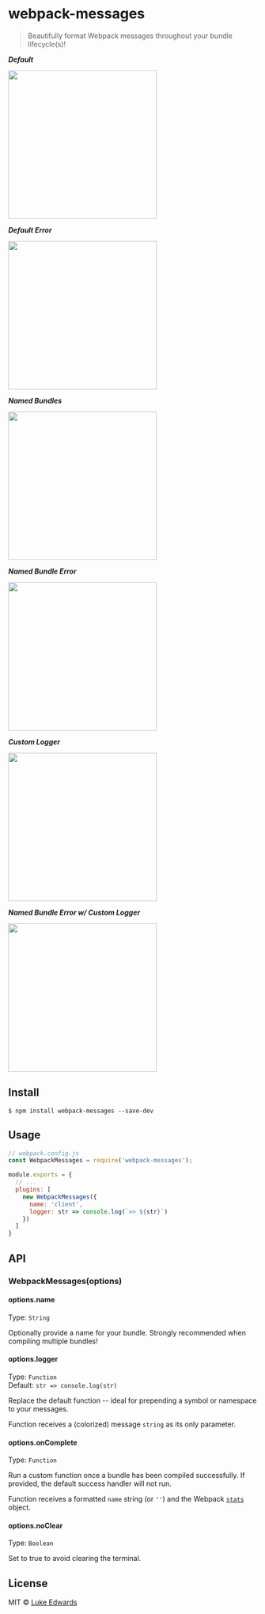 # webpack-messages

> Beautifully format Webpack messages throughout your bundle lifecycle(s)!


***Default***

<img src="shots/default.jpg" width="300" />

***Default Error***

<img src="shots/error_default.jpg" width="300" />

***Named Bundles***

<img src="shots/named.jpg" width="300" />

***Named Bundle Error***

<img src="shots/error_named.jpg" width="300" />

***Custom Logger***

<img src="shots/logger.jpg" width="300" />

***Named Bundle Error w/ Custom Logger***

<img src="shots/error_named_logger.jpg" width="300" />


## Install

```
$ npm install webpack-messages --save-dev
```


## Usage

```js
// webpack.config.js
const WebpackMessages = require('webpack-messages');

module.exports = {
  // ...
  plugins: [
    new WebpackMessages({
      name: 'client',
      logger: str => console.log(`>> ${str}`)
    })
  ]
}
```


## API

### WebpackMessages(options)

#### options.name

Type: `String`

Optionally provide a name for your bundle. Strongly recommended when compiling multiple bundles!

#### options.logger

Type: `Function`<br>
Default: `str => console.log(str)`

Replace the default function -- ideal for prepending a symbol or namespace to your messages.

Function receives a (colorized) message `string` as its only parameter.

#### options.onComplete

Type: `Function`

Run a custom function once a bundle has been compiled successfully. If provided, the default success handler will not run.

Function receives a formatted `name` string (or `''`) and the Webpack [`stats`](https://github.com/webpack/docs/wiki/node.js-api#stats) object.

#### options.noClear

Type: `Boolean`

Set to true to avoid clearing the terminal.

## License

MIT © [Luke Edwards](https://lukeed.com)
